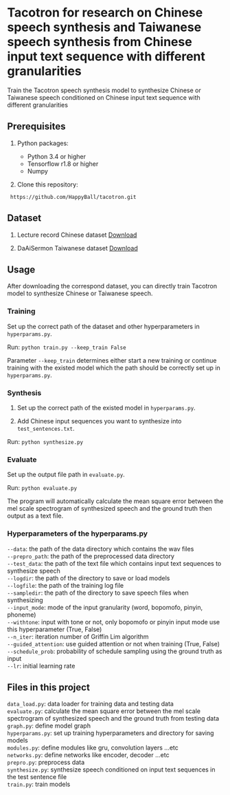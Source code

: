 # Tacotron for research on Chinese speech synthesis and Taiwanese speech synthesis from Chinese input text sequence with different granularities

Train the Tacotron speech synthesis model to synthesize Chinese or Taiwanese
speech conditioned on Chinese input text sequence with different granularities

## Prerequisites
1. Python packages:
    - Python 3.4 or higher
    - Tensorflow r1.8 or higher
    - Numpy

2. Clone this repository:
```shell=
 https://github.com/HappyBall/tacotron.git
```

## Dataset

1. Lecture record Chinese dataset [Download](http://speech.ee.ntu.edu.tw/~yangchiyi/lecture_tts_data.tgz)

2. DaAiSermon Taiwanese dataset [Download](http://speech.ee.ntu.edu.tw/~yangchiyi/DaAiSermon.tgz)

## Usage

After downloading the correspond dataset, you can directly train Tacotron model to synthesize Chinese or Taiwanese speech.

### Training

Set up the correct path of the dataset and other hyperparameters in `hyperparams.py`.

Run:
`python train.py --keep_train False`

Parameter `--keep_train` determines either start a new training or continue
training with the existed model which the path should be correctly set up in `hyperparams.py`.

### Synthesis

1. Set up the correct path of the existed model in `hyperparams.py`.

2. Add Chinese input sequences you want to synthesize into
   `test_sentences.txt`.

Run:
`python synthesize.py`

### Evaluate

Set up the output file path in `evaluate.py`.

Run:
`python evaluate.py`

The program will automatically calculate the mean square error between the mel scale spectrogram of synthesized speech and the ground truth then output as a text file.

### Hyperparameters of the hyperparams.py
`--data`: the path of the data directory which contains the wav files  
`--prepro_path`: the path of the preprocessed data directory  
`--test_data`: the path of the text file which contains input text sequences to synthesize speech  
`--logdir`: the path of the directory to save or load models  
`--logfile`: the path of the training log file  
`--sampledir`: the path of the directory to save speech files when synthesizing  
`--input_mode`: mode of the input granularity (word, bopomofo, pinyin, phoneme)  
`--withtone`: input with tone or not, only bopomofo or pinyin input mode use this hyperparameter (True, False)  
`--n_iter`: iteration number of Griffin Lim algorithm  
`--guided_attention`: use guided attention or not when training (True, False)  
`--schedule_prob`: probability of schedule sampling using the ground truth as input  
`--lr`: initial learning rate  


## Files in this project
`data_load.py`: data loader for training data and testing data  
`evaluate.py`: calculate the mean square error between the mel scale spectrogram of synthesized speech and the ground truth from testing data  
`graph.py`: define model graph  
`hyperparams.py`: set up training hyperparameters and directory for saving models  
`modules.py`: define modules like gru, convolution layers ...etc  
`networks.py`: define networks like encoder, decoder ...etc  
`prepro.py`: preprocess data  
`synthesize.py`: synthesize speech conditioned on input text sequences in the test sentence file  
`train.py`: train models  
